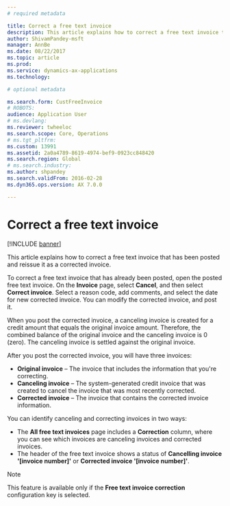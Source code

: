 ```yaml
---
# required metadata

title: Correct a free text invoice
description: This article explains how to correct a free text invoice that has been posted and reissue it as a corrected invoice.
author: ShivamPandey-msft
manager: AnnBe
ms.date: 08/22/2017
ms.topic: article
ms.prod: 
ms.service: dynamics-ax-applications
ms.technology: 

# optional metadata

ms.search.form: CustFreeInvoice
# ROBOTS: 
audience: Application User
# ms.devlang: 
ms.reviewer: twheeloc
ms.search.scope: Core, Operations
# ms.tgt_pltfrm: 
ms.custom: 13991
ms.assetid: 2a0a4789-8619-4974-bef9-0923cc848420
ms.search.region: Global
# ms.search.industry: 
ms.author: shpandey
ms.search.validFrom: 2016-02-28
ms.dyn365.ops.version: AX 7.0.0

---
```


# Correct a free text invoice

[!INCLUDE [banner](../includes/banner.md)]

This article explains how to correct a free text invoice that has been posted and reissue it as a corrected invoice.

To correct a free text invoice that has already been posted, open the posted free text invoice. On the **Invoice** page, select **Cancel**, and then select **Correct invoice**. Select a reason code, add comments, and select the date for new corrected invoice. You can modify the corrected invoice, and post it. 

When you post the corrected invoice, a canceling invoice is created for a credit amount that equals the original invoice amount. Therefore, the combined balance of the original invoice and the canceling invoice is 0 (zero). The canceling invoice is settled against the original invoice. 

After you post the corrected invoice, you will have three invoices:

-   **Original invoice** – The invoice that includes the information that you're correcting.
-   **Canceling invoice** – The system-generated credit invoice that was created to cancel the invoice that was most recently corrected.
-   **Corrected invoice** – The invoice that contains the corrected invoice information.

You can identify canceling and correcting invoices in two ways:

-   The **All free text invoices** page includes a **Correction** column, where you can see which invoices are canceling invoices and corrected invoices.
-   The header of the free text invoice shows a status of **Cancelling invoice '\[invoice number\]'** or **Corrected invoice '\[invoice number\]'**.

> [!NOTE]
> This feature is available only if the **Free text invoice correction** configuration key is selected.



